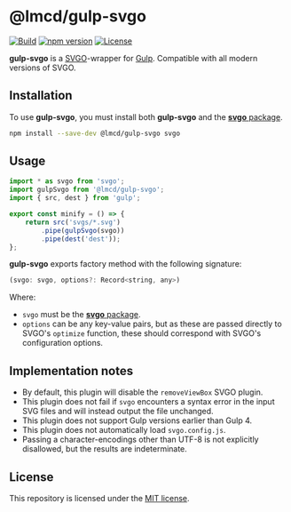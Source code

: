 # @lmcd/gulp-svgo

[![Build](https://github.com/lachlanmcdonald/gulp-svgo/actions/workflows/build.yml/badge.svg?branch=main)][build-link] [![npm version](https://badge.fury.io/js/%40lmcd%2Fgulp-svgo.svg)][package-link] [![License](https://img.shields.io/badge/License-MIT-blue.svg)][license-link] 

**gulp-svgo** is a [SVGO]-wrapper for [Gulp]. Compatible with all modern versions of SVGO.

## Installation

To use **gulp-svgo**, you must install both **gulp-svgo** and the [**svgo** package][svgo-npm].

```sh
npm install --save-dev @lmcd/gulp-svgo svgo
```

## Usage

```js
import * as svgo from 'svgo';
import gulpSvgo from '@lmcd/gulp-svgo';
import { src, dest } from 'gulp';

export const minify = () => {
	return src('svgs/*.svg')
		.pipe(gulpSvgo(svgo))
		.pipe(dest('dest'));
};
```

**gulp-svgo** exports factory method with the following signature:

```js
(svgo: svgo, options?: Record<string, any>)
```

Where:

- `svgo` must be the [**svgo** package][svgo-npm].
- `options` can be any key-value pairs, but as these are passed directly to SVGO's `optimize` function, these should correspond with SVGO's configuration options.

## Implementation notes

- By default, this plugin will disable the `removeViewBox` SVGO plugin.
- This plugin does not fail if `svgo` encounters a syntax error in the input SVG files and will instead output the file unchanged.
- This plugin does not support Gulp versions earlier than Gulp 4.
- This plugin does not automatically load `svgo.config.js`.
- Passing a character-encodings other than UTF-8 is not explicitly disallowed, but the results are indeterminate.

## License

This repository is licensed under the [MIT license][license-link].

[svgo]: https://github.com/svg/svgo
[svgo-npm]: https://www.npmjs.com/package/svgo
[Gulp]: https://gulpjs.com/
[license-link]: https://github.com/lachlanmcdonald/gulp-svgo/blob/main/LICENSE
[build-link]: https://github.com/lachlanmcdonald/gulp-svgo/actions
[package-link]: https://www.npmjs.com/package/@lmcd/gulp-svgo
